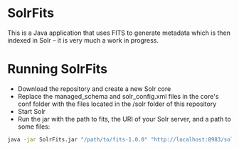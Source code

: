 # SolrFits

This is a Java application that uses FITS to generate metadata which is then indexed in Solr – it 
is very much a work in progress. 

# Running SolrFits

* Download the repository and create a new Solr core
* Replace the managed_schema and solr_config.xml files in the core's conf folder with the files located in the /solr folder of this repository
* Start Solr
* Run the jar with the path to fits, the URI of your Solr server, and a path to some files:

```bash
java -jar SolrFits.jar "/path/to/fits-1.0.0" "http://localhost:8983/solr/fits" "/path/to/be/analyzed"
```




